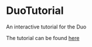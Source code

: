 # DuoTutorial
An interactive tutorial for the Duo

The tutorial can be found [here](https://opensourcelightshows.github.io/DuoTutorial/index.html)
